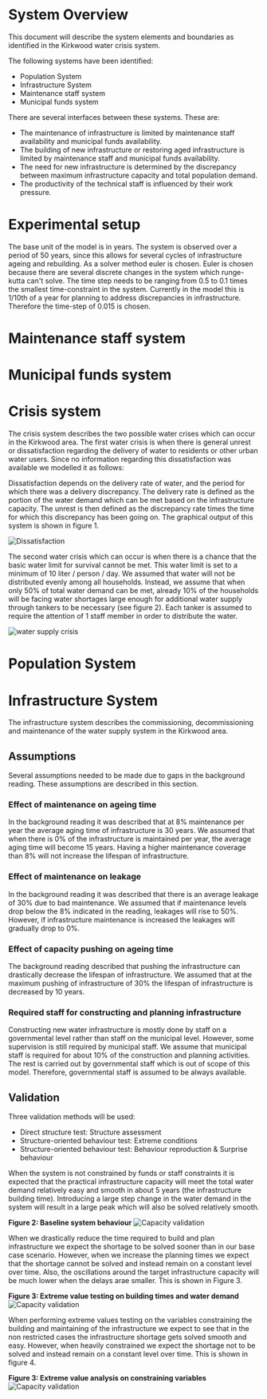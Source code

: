 # System Overview

This document will describe the system elements and boundaries as identified in the Kirkwood water crisis system.

The following systems have been identified:

- Population System
- Infrastructure System
- Maintenance staff system
- Municipal funds system

There are several interfaces between these systems. These are:

- The maintenance of infrastructure is limited by maintenance staff availability and municipal funds availability. 
- The building of new infrastructure or restoring aged infrastructure is limited by maintenance staff and municipal funds availability.
- The need for new infrastructure is determined by the discrepancy between maximum infrastructure capacity and total population demand. 
- The productivity of the technical staff is influenced by their work pressure. 



# Experimental setup
The base unit of the model is in years. The system is observed over a period of 50 years, since this allows for several cycles of infrastructure ageing and rebuilding. As a solver method euler is chosen. Euler is chosen because there are several discrete changes in the system which runge-kutta can't solve. The time step needs to be ranging from 0.5 to 0.1 times the smallest time-constraint in the system. Currently in the model this is 1/10th of a year for planning to address discrepancies in infrastructure. Therefore the time-step of 0.015 is chosen.


# Maintenance staff system


# Municipal funds system


# Crisis system
The crisis system describes the two possible water crises which can occur in the Kirkwood area. 
The first water crisis is when there is general unrest or dissatisfaction regarding the delivery of water to residents or other urban water users. Since no information regarding this dissatisfaction was available we modelled it as follows:

Dissatisfaction depends on the delivery rate of water, and the period for which there was a delivery discrepancy. The delivery rate is defined as the portion of the water demand which can be met based on the infrastructure capacity. The unrest is then defined as the discrepancy rate times the time for which this discrepancy has been going on. The graphical output of this system is shown in figure 1.

![Dissatisfaction](images/sys-crisis-unrest.png)

The second water crisis which can occur is when there is a chance that the basic water limit for survival cannot be met. This water limit is set to a minimum of 10 liter / person / day. We assumed that water will not be distributed evenly among all households. Instead, we assume that when only 50% of total water demand can be met, already 10% of the households will be facing water shortages large enough for additional water supply through tankers to be necessary (see figure 2). Each tanker is assumed to require the attention of 1 staff member in order to distribute the water. 

![water supply crisis](images/sys-crisis-households.png)
# Population System



# Infrastructure System
The infrastructure system describes the commissioning, decommissioning and maintenance of the water supply system in the Kirkwood area.

## Assumptions
Several assumptions needed to be made due to gaps in the background reading. These assumptions are described in this section.

### Effect of maintenance on ageing time
In the background reading it was described that at 8% maintenance per year the average aging time of infrastructure is 30 years. We assumed that when there is 0% of the infrastructure is maintained per year, the average aging time will become 15 years. Having a higher maintenance coverage than 8% will not increase the lifespan of infrastructure.

### Effect of maintenance on leakage
In the background reading it was described that there is an average leakage of 30% due to bad maintenance. We assumed that if maintenance levels drop below the 8% indicated in the reading, leakages will rise to 50%. However, if infrastructure maintenance is increased the leakages will gradually drop to 0%.


### Effect of capacity pushing on ageing time
The background reading described that pushing the infrastructure can drastically decrease the lifespan of infrastructure. We assumed that at the maximum pushing of infrastructure of 30% the lifespan of infrastructure is decreased by 10 years.

### Required staff for constructing and planning infrastructure
Constructing new water infrastructure is mostly done by staff on a governmental level rather than staff on the municipal level. However, some supervision is still required by municipal staff. We assume that municipal staff is required for about 10% of the construction and planning activities. The rest is carried out by governmental staff which is out of scope of this model. Therefore, governmental staff is assumed to be always available.


## Validation
Three validation methods will be used:
- Direct structure test: Structure assessment
- Structure-oriented behaviour test: Extreme conditions
- Structure-oriented behaviour test: Behaviour reproduction & Surprise behaviour

When the system is not constrained by funds or staff constraints it is expected that the practical infrastructure capacity will meet the total water demand relatively easy and smooth in about 5 years (the infrastructure building time). Introducing a large step change in the water demand in the system will result in a large peak which will also be solved relatively smooth.

**Figure 2: Baseline system behaviour**
![Capacity validation](images/val-infrastructure-capacity.png)



When we drastically reduce the time required to build and plan infrastructure we expect the shortage to be  solved sooner than in our base case scenario. However, when we increase the planning times we expect that the shortage cannot be solved and instead remain on a constant level over time. Also, the oscillations around the target infrastructure capacity will be much lower when the delays arae smaller. This is shown in Figure 3. 

**Figure 3: Extreme value testing on  building times and water demand**
![Capacity validation](images/val-infrastructure-ext-delays.png)

When performing extreme values testing on the variables constraining the building and maintaining of the infrastructure we expect to see that in the non restricted cases the infrastructure shortage gets solved smooth and easy. However, when heavily constrained we expect the shortage not to be solved and instead remain on a constant level over time. This is shown in figure 4.

**Figure 3: Extreme value analysis on constraining variables**
![Capacity validation](images/val-infrastructure-ext-constrained.png)
